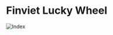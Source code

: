 # Finviet Lucky Wheel

![Index](https://user-images.githubusercontent.com/55183414/223912644-0dcdfcff-a3cc-472e-aa6f-ff3b3d57ef12.jpeg)
